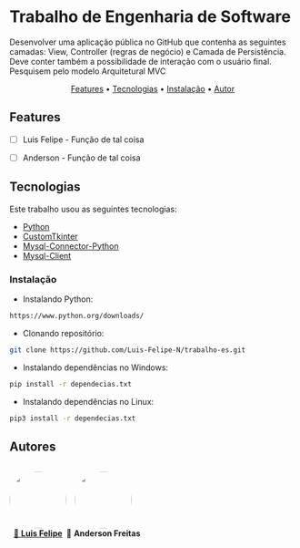 # Trabalho de Engenharia de Software

Desenvolver uma aplicação pública no GitHub que contenha as seguintes camadas: View, Controller (regras de negócio) e Camada de Persistência. Deve conter também a possibilidade de interação com o usuário final.  Pesquisem pelo modelo Arquitetural MVC


<p align="center">
 <a href="#Features">Features</a> •
 <a href="#Tecnologias">Tecnologias</a> •
 <a href="#Instalação">Instalação</a> •
 <a href="#autor">Autor</a>
</p>

<!-- ![gif](src/assets/anime.gif) Adicionar uma imagem do projeto quando tiver -->
## Features 

- [ ] Luis Felipe - Função de tal coisa
- [ ] Anderson - Função de tal coisa


## Tecnologias

Este trabalho usou as seguintes tecnologias:

- [Python](https://www.python.org/)
- [CustomTkinter](https://github.com/TomSchimansky/CustomTkinter)
- [Mysql-Connector-Python](https://pypi.org/project/mysql-connector-python/)
- [Mysql-Client](https://pypi.org/project/mysqlclient/)




### Instalação

- Instalando Python:

```sh
https://www.python.org/downloads/
```

- Clonando repositório:

```sh
git clone https://github.com/Luis-Felipe-N/trabalho-es.git
```

- Instalando dependências no Windows:

```sh
pip install -r dependecias.txt
```

- Instalando dependências no Linux:

```sh
pip3 install -r dependecias.txt
```

## Autores

<div style="display: flex" align="center">
    <p align="center">
        <img style="border-radius: 50%;" src="https://avatars.githubusercontent.com/u/76018201?v=4" width="100px;" alt=""/> 
        <br />
        <a href="https://luisnunes.me" title="Luis Felipe Nunes de Carvalho">
            🚀 <b>Luis Felipe</b>
        </a>
    </p>
    <p align="center">
        <img style="border-radius: 50%;" src="https://avatars.githubusercontent.com/u/108918987?v=4" width="100px;" alt=""/>
        <br />
        <a title="Anderson Freitas">
            🚀 <b>Anderson Freitas</b>
        </a>
    </p>
</div>

